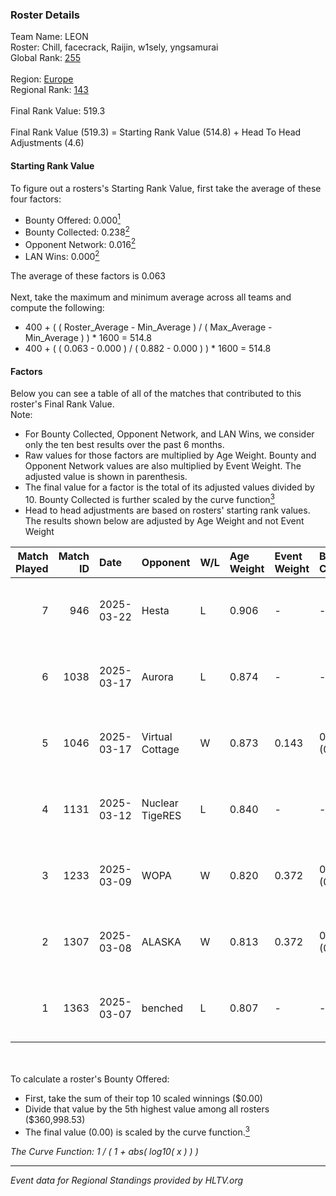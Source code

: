 ### Roster Details<br />
Team Name: LEON<br />
Roster: Chill, facecrack, Raijin, w1sely, yngsamurai<br />
Global Rank: [255](../../standings_global_2025_05_05.md)<br />
<br />
Region: [Europe]( ../../standings_europe_2025_05_05.md)<br />
Regional Rank: [143]( ../../standings_europe_2025_05_05.md)<br />
<br />
Final Rank Value:  519.3<br />
<br />
Final Rank Value (519.3) = Starting Rank Value (514.8) + Head To Head Adjustments (4.6)<br />

#### Starting Rank Value<br />
To figure out a rosters's Starting Rank Value, first take the average of these four factors:<br />
- Bounty Offered: 0.000[<sup>1</sup>](#table2)
- Bounty Collected: 0.238[<sup>2</sup>](#table1)
- Opponent Network: 0.016[<sup>2</sup>](#table1)
- LAN Wins: 0.000[<sup>2</sup>](#table1)

The average of these factors is 0.063<br />
<br />
Next, take the maximum and minimum average across all teams and compute the following:<br />
- 400 + ( ( Roster_Average - Min_Average ) / ( Max_Average - Min_Average ) ) * 1600 = 514.8
- 400 + ( ( 0.063 - 0.000 ) / ( 0.882 - 0.000 ) ) * 1600 = 514.8


#### Factors<br />
Below you can see a table of all of the matches that contributed to this roster's Final Rank Value.<br />
Note:<br />

- For Bounty Collected, Opponent Network, and LAN Wins, we consider only the ten best results over the past 6 months.
- Raw values for those factors are multiplied by Age Weight. Bounty and Opponent Network values are also multiplied by Event Weight. The adjusted value is shown in parenthesis.
- The final value for a factor is the total of its adjusted values divided by 10. Bounty Collected is further scaled by the curve function[<sup>3</sup>](#curveFunction)
- Head to head adjustments are based on rosters' starting rank values. The results shown below are adjusted by Age Weight and not Event Weight
<span id="table1"></span><br />


| Match Played | Match ID | Date       | Opponent        | W/L | Age Weight | Event Weight | Bounty Collected | Opponent Network | LAN Wins  | H2H Adj. | Roster                                         |
| -: | -: | :- | :- | :- | :- | :- | :- | :- | :- | -: | :- |
|            7 |      946 | 2025-03-22 | Hesta           | L   | 0.906      | -            | -                | -                | -         |   -11.78 | Chill, facecrack, Raijin, w1sely, yngsamurai   |
|            6 |     1038 | 2025-03-17 | Aurora          | L   | 0.874      | -            | -                | -                | -         |    -4.26 | facecrack, Raijin, RaY5ive, w1sely, yngsamurai |
|            5 |     1046 | 2025-03-17 | Virtual Cottage | W   | 0.873      | 0.143        | 0.000 (0.000)    | 0.069 (0.009)    | 0 (0.000) |     9.02 | facecrack, Raijin, RaY5ive, w1sely, yngsamurai |
|            4 |     1131 | 2025-03-12 | Nuclear TigeRES | L   | 0.840      | -            | -                | -                | -         |   -13.03 | facecrack, Raijin, RaY5ive, w1sely, yngsamurai |
|            3 |     1233 | 2025-03-09 | WOPA            | W   | 0.820      | 0.372        | 0.008 (0.003)    | 0.206 (0.063)    | 0 (0.000) |    17.24 | facecrack, Raijin, RaY5ive, w1sely, yngsamurai |
|            2 |     1307 | 2025-03-08 | ALASKA          | W   | 0.813      | 0.372        | 0.012 (0.004)    | 0.278 (0.084)    | 0 (0.000) |    19.66 | facecrack, Raijin, RaY5ive, w1sely, yngsamurai |
|            1 |     1363 | 2025-03-07 | benched         | L   | 0.807      | -            | -                | -                | -         |   -12.27 | facecrack, Raijin, RaY5ive, w1sely, yngsamurai |

<br />
<span id="table2"></span><br />
To calculate a roster's Bounty Offered:<br />

- First, take the sum of their top 10 scaled winnings ($0.00)
- Divide that value by the 5th highest value among all rosters ($360,998.53)
- The final value (0.00) is scaled by the curve function.[<sup>3</sup>](#curveFunction)

<span id="curveFunction"></span>_The Curve Function: 1 / ( 1 + abs( log10( x ) ) )_<br />

---
_Event data for Regional Standings provided by HLTV.org_<br />
